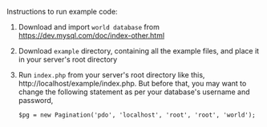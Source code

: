 Instructions to run example code:

 1. Download and import `world database` from https://dev.mysql.com/doc/index-other.html
 2. Download `example` directory, containing all the example files, and place it in your server's root directory
 3. Run `index.php` from your server's root directory like this, http://localhost/example/index.php. But before that, you may want to change the following statement as per your database's username and password,
 
    `$pg = new Pagination('pdo', 'localhost', 'root', 'root', 'world');`
